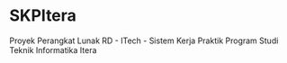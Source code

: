 # SKPItera
Proyek Perangkat Lunak RD - ITech - Sistem Kerja Praktik Program Studi Teknik Informatika Itera
